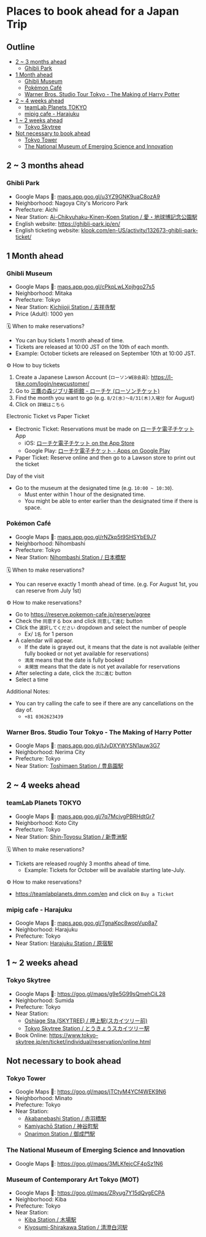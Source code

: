 # Places to book ahead for a Japan Trip


## Outline <!-- omit in toc -->

* [2 ~ 3 months ahead](#2--3-months-ahead)
  * [Ghibli Park](#ghibli-park)
* [1 Month ahead](#1-month-ahead)
  * [Ghibli Museum](#ghibli-museum)
  * [Pokémon Café](#pokémon-café)
  * [Warner Bros. Studio Tour Tokyo - The Making of Harry Potter](#warner-bros-studio-tour-tokyo---the-making-of-harry-potter)
* [2 ~ 4 weeks ahead](#2--4-weeks-ahead)
  * [teamLab Planets TOKYO](#teamlab-planets-tokyo)
  * [mipig cafe - Harajuku](#mipig-cafe---harajuku)
* [1 ~ 2 weeks ahead](#1--2-weeks-ahead)
  * [Tokyo Skytree](#tokyo-skytree)
* [Not necessary to book ahead](#not-necessary-to-book-ahead)
  * [Tokyo Tower](#tokyo-tower)
  * [The National Museum of Emerging Science and Innovation](#the-national-museum-of-emerging-science-and-innovation)


## 2 ~ 3 months ahead


### Ghibli Park

* Google Maps 📍: [maps.app.goo.gl/u3YZ9GNK9uaC8ozA9](https://maps.app.goo.gl/u3YZ9GNK9uaC8ozA9)
* Neighborhood: Nagoya City's Moricoro Park
* Prefecture: Aichi
* Near Station: [Ai-Chikyuhaku-Kinen-Koen Station / 愛・地球博記念公園駅](https://goo.gl/maps/34rFhnEzSYYrm5JS8)
* English website: <https://ghibli-park.jp/en/>
* English ticketing website: [klook.com/en-US/activity/132673-ghibli-park-ticket/](https://www.klook.com/en-US/activity/132673-ghibli-park-ticket/)


## 1 Month ahead


### Ghibli Museum

* Google Maps 📍: [maps.app.goo.gl/cPkpLwLXpjhgo27s5](https://maps.app.goo.gl/cPkpLwLXpjhgo27s5)
* Neighborhood: Mitaka
* Prefecture: Tokyo
* Near Station: [Kichijoji Station / 吉祥寺駅](https://goo.gl/maps/WQJuVeZ6yWzZzwL26)
* Price (Adult): 1000 yen

🗓️ When to make reservations?
* You can buy tickets 1 month ahead of time.
* Tickets are released at 10:00 JST on the 10th of each month.
* Example: October tickets are released on September 10th at 10:00 JST.

⚙️ How to buy tickets
1. Create a Japanese Lawson Account (`ローソンWEB会員`): <https://l-tike.com/login/newcustomer/>
1. Go to [三鷹の森ジブリ美術館 - ローチケ (ローソンチケット)](https://l-tike.com/ghibli/)
1. Find the month you want to go (e.g. `8/2(水)～8/31(木)入場分` for August)
1. Click on `詳細はこちら`

Electronic Ticket vs Paper Ticket
* Electronic Ticket: Reservations must be made on [ローチケ電子チケット](https://l-tike.com/e-tike/navi/guide/configuration.html) App
  * iOS: [ローチケ電子チケット on the App Store](https://apps.apple.com/us/app/id1175974437)
  * Google Play: [ローチケ電子チケット - Apps on Google Play](https://play.google.com/store/apps/details?id=jp.lhe.ebillet&hl=en)
* Paper Ticket: Reserve online and then go to a Lawson store to print out the ticket

Day of the visit
* Go to the museum at the designated time (e.g. `10:00 ~ 10:30`).
  * Must enter within 1 hour of the designated time.
  * You might be able to enter earlier than the designated time if there is space.


### Pokémon Café

* Google Maps 📍: [maps.app.goo.gl/rNZkp5t9SHSYbE9J7](https://maps.app.goo.gl/rNZkp5t9SHSYbE9J7)
* Neighborhood: Nihombashi
* Prefecture: Tokyo
* Near Station: [Nihombashi Station / 日本橋駅](https://goo.gl/maps/saACJmzrkjbL3LJ66)

🗓️ When to make reservations?
* You can reserve exactly 1 month ahead of time. (e.g. For August 1st, you can reserve from July 1st)

⚙️ How to make reservations?
* Go to <https://reserve.pokemon-cafe.jp/reserve/agree>
* Check the `同意する` box and click `同意して進む` button
* Click the `選択してください` dropdown and select the number of people
  * Ex/ `1名` for 1 person
* A calendar will appear.
  * If the date is grayed out, it means that the date is not available (either fully booked or not yet available for reservations)
  * `満席` means that the date is fully booked
  * `未開放` means that the date is not yet available for reservations
* After selecting a date, click the `次に進む` button
* Select a time

Additional Notes:
* You can try calling the cafe to see if there are any cancellations on the day of.
  * `+81 0362623439`


### Warner Bros. Studio Tour Tokyo - The Making of Harry Potter

* Google Maps 📍: [maps.app.goo.gl/tJvDXYWYSN1auw3G7](https://maps.app.goo.gl/tJvDXYWYSN1auw3G7)
* Neighborhood: Nerima City
* Prefecture: Tokyo
* Near Station: [Toshimaen Station / 豊島園駅](https://goo.gl/maps/AVu7kfEuq5HzbD3Q9)


## 2 ~ 4 weeks ahead


### teamLab Planets TOKYO

* Google Maps 📍: [maps.app.goo.gl/7q7McjvgPBRHdtGr7](https://maps.app.goo.gl/7q7McjvgPBRHdtGr7)
* Neighborhood: Koto City
* Prefecture: Tokyo
* Near Station: [Shin-Toyosu Station / 新豊洲駅](https://goo.gl/maps/D28H5c61SMYksVCd8)

🗓️ When to make reservations?
* Tickets are released roughly 3 months ahead of time.
  * Example: Tickets for October will be available starting late-July.

⚙️ How to make reservations?
* <https://teamlabplanets.dmm.com/en> and click on `Buy a Ticket`


### mipig cafe - Harajuku

* Google Maps 📍: [maps.app.goo.gl/TgnaKpc8wopVup8a7](https://maps.app.goo.gl/TgnaKpc8wopVup8a7)
* Neighborhood: Harajuku
* Prefecture: Tokyo
* Near Station: [Harajuku Station / 原宿駅](https://goo.gl/maps/2CpxRP6T6kVZYivn6)


## 1 ~ 2 weeks ahead


### Tokyo Skytree

* Google Maps 📍: <https://goo.gl/maps/g9e5G99sQmehCiL28>
* Neighborhood: Sumida
* Prefecture: Tokyo
* Near Station:
  * [Oshiage Sta.(SKYTREE) / 押上駅(スカイツリー前)](https://goo.gl/maps/yNcpopGHVaQohsqg7)
  * [Tokyo Skytree Station / とうきょうスカイツリー駅](https://goo.gl/maps/dKVGuSgEPqDXjaKN6)
* Book Online: <https://www.tokyo-skytree.jp/en/ticket/individual/reservation/online.html>


## Not necessary to book ahead


### Tokyo Tower

* Google Maps 📍: <https://goo.gl/maps/jTCtyM4YCf4WEK9N6>
* Neighborhood: Minato
* Prefecture: Tokyo
* Near Station:
  * [Akabanebashi Station / 赤羽橋駅](https://goo.gl/maps/NL53VazjZnLms5Yj7)
  * [Kamiyachō Station / 神谷町駅](https://goo.gl/maps/P93pXtvTAsowaKYx5)
  * [Onarimon Station / 御成門駅](https://goo.gl/maps/p7ZR793tnvAydHu77)


### The National Museum of Emerging Science and Innovation

* Google Maps 📍: <https://goo.gl/maps/3MLKfejcCF4pSz1N6>


### Museum of Contemporary Art Tokyo (MOT)

* Google Maps 📍: <https://goo.gl/maps/ZRyug7Y15dQvgECPA>
* Neighborhood: Kiba
* Prefecture: Tokyo
* Near Station:
  * [Kiba Station / 木場駅](https://goo.gl/maps/RhiShAqYYdyfU93w5)
  * [Kiyosumi-Shirakawa Station / 清澄白河駅](https://goo.gl/maps/mVqj5cs8MBreSEdC7)
